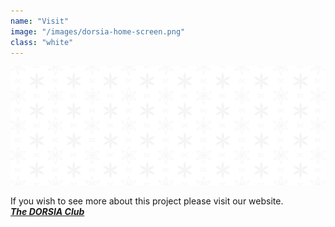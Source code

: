 ```yaml
---
name: "Visit"
image: "/images/dorsia-home-screen.png"
class: "white"
---
```


![](/images/dorsia-background.svg)

<p class="push-0">
If you wish to see more about this project please visit our website.
<br>
<a href="https://dorsia.club"><i><b>The DORSIA Club</b></i></a>
</p>
